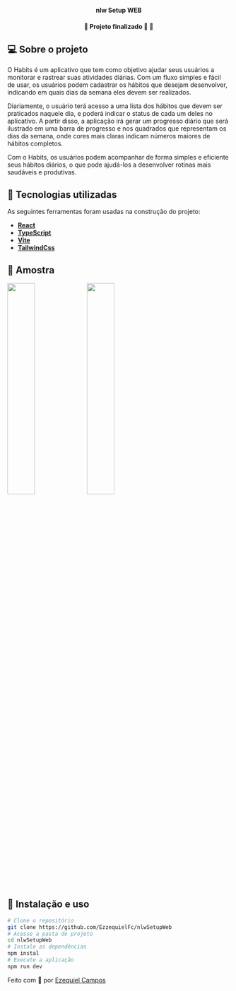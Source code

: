 
<p align="center">
    <strong>nlw Setup WEB</strong>
</p>

<p align="center">

<h4 align="center"> 
	🚧  Projeto finalizado 🚀 🚧
</h4>

## 💻 Sobre o projeto
O Habits é um aplicativo que tem como objetivo ajudar seus usuários a monitorar e rastrear suas atividades diárias. Com um fluxo simples e fácil de usar, os usuários podem cadastrar os hábitos que desejam desenvolver, indicando em quais dias da semana eles devem ser realizados.

Diariamente, o usuário terá acesso a uma lista dos hábitos que devem ser praticados naquele dia, e poderá indicar o status de cada um deles no aplicativo. A partir disso, a aplicação irá gerar um progresso diário que será ilustrado em uma barra de progresso e nos quadrados que representam os dias da semana, onde cores mais claras indicam números maiores de hábitos completos.

Com o Habits, os usuários podem acompanhar de forma simples e eficiente seus hábitos diários, o que pode ajudá-los a desenvolver rotinas mais saudáveis e produtivas.


## 🔨 Tecnologias utilizadas

As seguintes ferramentas foram usadas na construção do projeto:

- **[React](https://pt-br.reactjs.org)**
- **[TypeScript](https://www.typescriptlang.org/)**
- **[Vite](https://vitejs.dev/)**
- **[TailwindCss](https://tailwindcss.com/)**


## 🔨 Amostra


<p align="left">       
  <img src="https://user-images.githubusercontent.com/93431754/228051168-a78a094e-360a-45af-b0b2-55ec75fc3daa.png" width="35%">
  <img src="https://user-images.githubusercontent.com/93431754/228051437-2911774d-7d67-4c7a-a9d9-c5246e10bdda.png" width="35%">
</p>



## 🚀 Instalação e uso

```bash
# Clone o repositório
git clone https://github.com/EzzequielFc/nlwSetupWeb
# Acesse a pasta do projeto
cd nlwSetupWeb
# Instale as dependências
npm instal
# Execute a aplicação
npm run dev
```


Feito com 💚 por [Ezequiel Campos](https://github.com/EzzequielFc)
